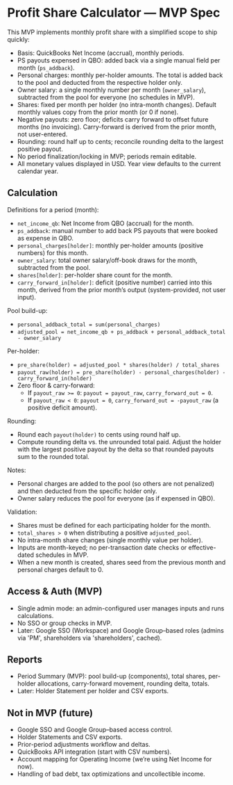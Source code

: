 # Profit Share Calculator — MVP Spec

This MVP implements monthly profit share with a simplified scope to ship quickly:

- Basis: QuickBooks Net Income (accrual), monthly periods.
- PS payouts expensed in QBO: added back via a single manual field per month (`ps_addback`).
- Personal charges: monthly per-holder amounts. The total is added back to the pool and deducted from the respective holder only.
- Owner salary: a single monthly number per month (`owner_salary`), subtracted from the pool for everyone (no schedules in MVP).
- Shares: fixed per month per holder (no intra-month changes). Default monthly values copy from the prior month (or 0 if none).
- Negative payouts: zero floor; deficits carry forward to offset future months (no invoicing). Carry-forward is derived from the prior month, not user-entered.
- Rounding: round half up to cents; reconcile rounding delta to the largest positive payout.
- No period finalization/locking in MVP; periods remain editable.
- All monetary values displayed in USD. Year view defaults to the current calendar year.

## Calculation

Definitions for a period (month):

- `net_income_qb`: Net Income from QBO (accrual) for the month.
- `ps_addback`: manual number to add back PS payouts that were booked as expense in QBO.
- `personal_charges[holder]`: monthly per-holder amounts (positive numbers) for this month.
- `owner_salary`: total owner salary/off-book draws for the month, subtracted from the pool.
- `shares[holder]`: per-holder share count for the month.
- `carry_forward_in[holder]`: deficit (positive number) carried into this month, derived from the prior month’s output (system-provided, not user input).

Pool build-up:

- `personal_addback_total = sum(personal_charges)`
- `adjusted_pool = net_income_qb + ps_addback + personal_addback_total - owner_salary`

Per-holder:

- `pre_share(holder) = adjusted_pool * shares(holder) / total_shares`
- `payout_raw(holder) = pre_share(holder) - personal_charges(holder) - carry_forward_in(holder)`
- Zero floor & carry-forward:
  - If `payout_raw >= 0`: `payout = payout_raw`, `carry_forward_out = 0`.
  - If `payout_raw < 0`: `payout = 0`, `carry_forward_out = -payout_raw` (a positive deficit amount).

Rounding:

- Round each `payout(holder)` to cents using round half up.
- Compute rounding delta vs. the unrounded total paid. Adjust the holder with the largest positive payout by the delta so that rounded payouts sum to the rounded total.

Notes:

- Personal charges are added to the pool (so others are not penalized) and then deducted from the specific holder only.
- Owner salary reduces the pool for everyone (as if expensed in QBO).

Validation:

- Shares must be defined for each participating holder for the month.
- `total_shares > 0` when distributing a positive `adjusted_pool`.
- No intra-month share changes (single monthly value per holder).
- Inputs are month-keyed; no per-transaction date checks or effective-dated schedules in MVP.
- When a new month is created, shares seed from the previous month and personal charges default to 0.

## Access & Auth (MVP)

- Single admin mode: an admin-configured user manages inputs and runs calculations.
- No SSO or group checks in MVP.
- Later: Google SSO (Workspace) and Google Group–based roles (admins via 'PM', shareholders via 'shareholders', cached).

## Reports

- Period Summary (MVP): pool build-up (components), total shares, per-holder allocations, carry-forward movement, rounding delta, totals.
- Later: Holder Statement per holder and CSV exports.

## Not in MVP (future)

- Google SSO and Google Group–based access control.
- Holder Statements and CSV exports.
- Prior-period adjustments workflow and deltas.
- QuickBooks API integration (start with CSV numbers).
- Account mapping for Operating Income (we’re using Net Income for now).
- Handling of bad debt, tax optimizations and uncollectible income.
